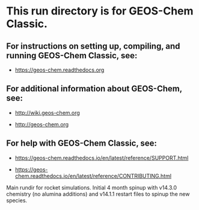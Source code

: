# This run directory is for GEOS-Chem Classic.

## For instructions on setting up, compiling, and running GEOS-Chem Classic, see:

  - https://geos-chem.readthedocs.org

## For additional information about GEOS-Chem, see:

  - http://wiki.geos-chem.org

  - http://geos-chem.org

## For help with GEOS-Chem Classic, see:

  - https://geos-chem.readthedocs.io/en/latest/reference/SUPPORT.html

  - https://geos-chem.readthedocs.io/en/latest/reference/CONTRIBUTING.html

Main rundir for rocket simulations.
Initial 4 month spinup with v14.3.0 chemistry (no alumina additions) and v14.1.1 restart files to spinup the new species.
